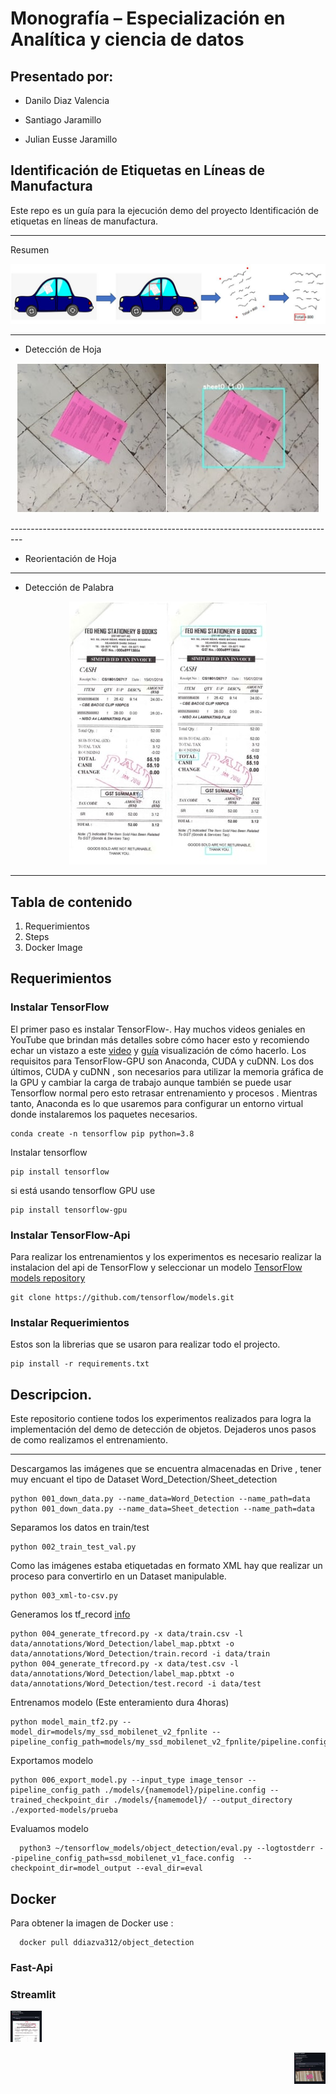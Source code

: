 # Monografía – Especialización en Analítica y ciencia de datos

## Presentado por:

- Danilo Diaz Valencia

- Santiago Jaramillo 

- Julian Eusse Jaramillo

## Identificación de Etiquetas en Líneas de Manufactura

Este repo es un guía para la ejecución demo del proyecto Identificación de etiquetas en líneas de manufactura.



-------------------------------------------------------------------------
Resumen
<p align="center">
  <img src="Docs/project_flow.JPG">
</p>

--------------------------------------------------------------------------
- Detección de Hoja

<p align="center">
  <img src="Docs/Sheet_Detect.jpg">
</p>
---------------------------------------------------------------------------------

- Reorientación de Hoja
---------------------------------------------------------------------------------
- Detección de Palabra

<p align="center">
  <img src="Docs/Word_Detect.jpg">
</p>

-----------------------------------------------------------------------------------

## Tabla de contenido

1. Requerimientos
2. Steps
3. Docker Image

## Requerimientos

### Instalar TensorFlow

El primer paso es instalar TensorFlow-. Hay muchos videos geniales en YouTube que brindan más detalles sobre cómo hacer esto y recomiendo echar un vistazo a este [video](https://www.youtube.com/watch?v=oqd54apcgGE) y [guía](https://github.com/armaanpriyadarshan/Training-a-Custom-TensorFlow-2.X-Object-Detector) visualización de cómo hacerlo. Los requisitos para TensorFlow-GPU son Anaconda, CUDA y cuDNN. Los dos últimos, CUDA y cuDNN  , son necesarios para utilizar la memoria gráfica de la GPU y cambiar la carga de trabajo aunque también se puede usar Tensorflow normal pero esto retrasar entrenamiento y procesos . Mientras tanto, Anaconda es lo que usaremos para configurar un entorno virtual donde instalaremos los paquetes necesarios.
```
conda create -n tensorflow pip python=3.8

```
Instalar tensorflow
```
pip install tensorflow
```
si está usando tensorflow GPU use
```
pip install tensorflow-gpu
```

### Instalar TensorFlow-Api
Para realizar los entrenamientos y los experimentos es necesario realizar la instalacion del api de TensorFlow y seleccionar un modelo [TensorFlow models repository](https://github.com/tensorflow/models)

```
git clone https://github.com/tensorflow/models.git

```

### Instalar Requerimientos

Estos son la librerias que se usaron para realizar todo el projecto.

```
pip install -r requirements.txt

```

## Descripcion.

Este repositorio contiene todos los experimentos realizados para logra la implementación del demo de detección de objetos. Dejaderos unos pasos de como realizamos el entrenamiento.

------------------------------------------------------------------------------------
Descargamos las imágenes que se encuentra almacenadas en Drive , tener muy encuant el tipo de Dataset Word_Detection/Sheet_detection

```
python 001_down_data.py --name_data=Word_Detection --name_path=data
python 001_down_data.py --name_data=Sheet_detection --name_path=data

```

Separamos los datos en train/test

```
python 002_train_test_val.py

```

Como las imágenes estaba etiquetadas en formato XML hay que realizar un proceso para convertirlo en un Dataset manipulable.
```
python 003_xml-to-csv.py

```

Generamos los tf_record [info](https://ichi.pro/es/cree-un-conjunto-de-datos-tfrecords-y-utilicelo-para-entrenar-un-modelo-de-aa-239861015448620#:~:text=TFRecord%20es%20un%20formato%20de,almacenar%20im%C3%A1genes%20y%20vectores%201D.&text=(iv)%20Im%C3%A1genes.,y%20escribir%20de%20forma%20secuencial.) 

```
python 004_generate_tfrecord.py -x data/train.csv -l data/annotations/Word_Detection/label_map.pbtxt -o data/annotations/Word_Detection/train.record -i data/train
python 004_generate_tfrecord.py -x data/test.csv -l data/annotations/Word_Detection/label_map.pbtxt -o data/annotations/Word_Detection/test.record -i data/test

```

Entrenamos modelo (Este enteramiento dura 4horas)


```
python model_main_tf2.py --model_dir=models/my_ssd_mobilenet_v2_fpnlite --pipeline_config_path=models/my_ssd_mobilenet_v2_fpnlite/pipeline.config
```

Exportamos modelo
```
python 006_export_model.py --input_type image_tensor --pipeline_config_path ./models/{namemodel}/pipeline.config --trained_checkpoint_dir ./models/{namemodel}/ --output_directory ./exported-models/prueba

```

Evaluamos modelo
```
  python3 ~/tensorflow_models/object_detection/eval.py --logtostderr --pipeline_config_path=ssd_mobilenet_v1_face.config  --checkpoint_dir=model_output --eval_dir=eval
```

## Docker
Para obtener la imagen de Docker use : 
```
  docker pull ddiazva312/object_detection
```
### Fast-Api

### Streamlit

<p align="left">
  <img src="Docs/Despliegue_1.jpg"width="50" height="50">
</p>
<p align="right">
  <img src="Docs/Despliegue_3.jpg"width="50" height="50">
</p>

